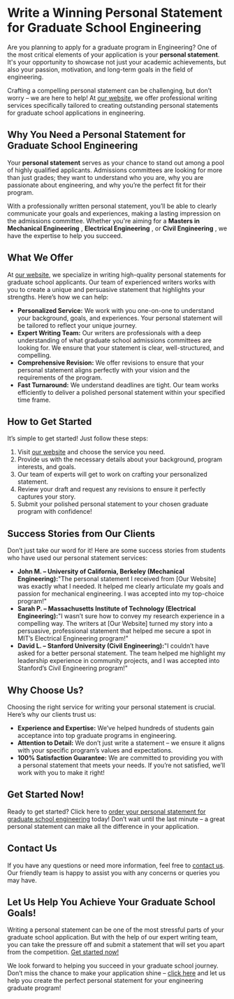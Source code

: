 # Write a Winning Personal Statement for Graduate School Engineering

Are you planning to apply for a graduate program in Engineering? One of the most critical elements of your application is your **personal statement**. It's your opportunity to showcase not just your academic achievements, but also your passion, motivation, and long-term goals in the field of engineering.

Crafting a compelling personal statement can be challenging, but don’t worry – we are here to help! At [our website](https://tinyurl.com/topessay?keyword=personal+statement+for+graduate+school+engineering), we offer professional writing services specifically tailored to creating outstanding personal statements for graduate school applications in engineering.

## Why You Need a Personal Statement for Graduate School Engineering

Your **personal statement** serves as your chance to stand out among a pool of highly qualified applicants. Admissions committees are looking for more than just grades; they want to understand who you are, why you are passionate about engineering, and why you’re the perfect fit for their program.

With a professionally written personal statement, you’ll be able to clearly communicate your goals and experiences, making a lasting impression on the admissions committee. Whether you're aiming for a **Masters in Mechanical Engineering** , **Electrical Engineering** , or **Civil Engineering** , we have the expertise to help you succeed.

## What We Offer

At [our website](https://tinyurl.com/topessay?keyword=personal+statement+for+graduate+school+engineering), we specialize in writing high-quality personal statements for graduate school applicants. Our team of experienced writers works with you to create a unique and persuasive statement that highlights your strengths. Here’s how we can help:

- **Personalized Service:** We work with you one-on-one to understand your background, goals, and experiences. Your personal statement will be tailored to reflect your unique journey.
- **Expert Writing Team:** Our writers are professionals with a deep understanding of what graduate school admissions committees are looking for. We ensure that your statement is clear, well-structured, and compelling.
- **Comprehensive Revision:** We offer revisions to ensure that your personal statement aligns perfectly with your vision and the requirements of the program.
- **Fast Turnaround:** We understand deadlines are tight. Our team works efficiently to deliver a polished personal statement within your specified time frame.

## How to Get Started

It’s simple to get started! Just follow these steps:

1. Visit [our website](https://tinyurl.com/topessay?keyword=personal+statement+for+graduate+school+engineering) and choose the service you need.
2. Provide us with the necessary details about your background, program interests, and goals.
3. Our team of experts will get to work on crafting your personalized statement.
4. Review your draft and request any revisions to ensure it perfectly captures your story.
5. Submit your polished personal statement to your chosen graduate program with confidence!

## Success Stories from Our Clients

Don’t just take our word for it! Here are some success stories from students who have used our personal statement services:

- **John M. – University of California, Berkeley (Mechanical Engineering):**"The personal statement I received from [Our Website] was exactly what I needed. It helped me clearly articulate my goals and passion for mechanical engineering. I was accepted into my top-choice program!"
- **Sarah P. – Massachusetts Institute of Technology (Electrical Engineering):**"I wasn’t sure how to convey my research experience in a compelling way. The writers at [Our Website] turned my story into a persuasive, professional statement that helped me secure a spot in MIT’s Electrical Engineering program!"
- **David L. – Stanford University (Civil Engineering):**"I couldn’t have asked for a better personal statement. The team helped me highlight my leadership experience in community projects, and I was accepted into Stanford’s Civil Engineering program!"

## Why Choose Us?

Choosing the right service for writing your personal statement is crucial. Here’s why our clients trust us:

- **Experience and Expertise:** We’ve helped hundreds of students gain acceptance into top graduate programs in engineering.
- **Attention to Detail:** We don’t just write a statement – we ensure it aligns with your specific program’s values and expectations.
- **100% Satisfaction Guarantee:** We are committed to providing you with a personal statement that meets your needs. If you’re not satisfied, we’ll work with you to make it right!

## Get Started Now!

Ready to get started? Click here to [order your personal statement for graduate school engineering](https://tinyurl.com/topessay?keyword=personal+statement+for+graduate+school+engineering) today! Don’t wait until the last minute – a great personal statement can make all the difference in your application.

## Contact Us

If you have any questions or need more information, feel free to [contact us](https://tinyurl.com/topessay?keyword=personal+statement+for+graduate+school+engineering). Our friendly team is happy to assist you with any concerns or queries you may have.

## Let Us Help You Achieve Your Graduate School Goals!

Writing a personal statement can be one of the most stressful parts of your graduate school application. But with the help of our expert writing team, you can take the pressure off and submit a statement that will set you apart from the competition. [Get started now!](https://tinyurl.com/topessay?keyword=personal+statement+for+graduate+school+engineering)

We look forward to helping you succeed in your graduate school journey. Don’t miss the chance to make your application shine – [click here](https://tinyurl.com/topessay?keyword=personal+statement+for+graduate+school+engineering) and let us help you create the perfect personal statement for your engineering graduate program!
